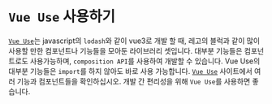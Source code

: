 # `Vue Use` 사용하기
[`Vue Use`](https://vueuse.org/)는 javascript의 `lodash`와 같이 vue3로 개발 할 때, 레고의 블럭과 같이 많이 사용할 만한 컴포넌트나 기능들을 모아둔 라이브러리 셋입니다. 대부분 기능들은 컴포넌트로도 사용가능하며, `composition API`를 사용하여 개발할 수 있습니다. Vue Use의 대부분 기능들은 `import`를 하지 않아도 바로 사용 가능합니다. [`Vue Use`](https://vueuse.org/) 사이트에서 여러 기능과 컴포넌트들을 확인하십시오. 개발 간 편리성을 위해 `Vue Use`를 사용하면 좋습니다.